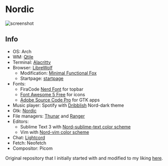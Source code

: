 # Nordic

![screenshot](https://user-images.githubusercontent.com/56262573/112335703-5e5bab80-8cb4-11eb-8204-951e9cbc823a.jpg)

## Info
- OS: Arch
- WM: [Qtile](https://github.com/qtile/qtile)
- Terminal: [Alacritty](https://github.com/alacritty/alacritty)
- Browser: [LibreWolf](https://librewolf-community.gitlab.io/)
  - Modification: [Minimal Functional Fox](https://github.com/mut-ex/minimal-functional-fox)
  - Startpage: [startpage](https://github.com/deepjyoti30/startpage)
- Fonts:
  - FiraCode [Nerd Font](https://github.com/ryanoasis/nerd-fonts) for topbar
  - [Font Awesome 5 Free](https://fontawesome.com/) for icons
  - [Adobe Source Code Pro](https://aur.archlinux.org/packages/adobe-source-pro-fonts/) for GTK apps
- Music player: Spotify with [Dribblish](https://github.com/morpheusthewhite/spicetify-themes/tree/master/Dribbblish) Nord-dark theme
- Gtk: [Nordic](https://github.com/EliverLara/Nordic)
- File managers: [Thunar](https://wiki.archlinux.org/index.php/Thunar) and [Ranger](https://wiki.archlinux.org/index.php/Ranger)
- Editors:
  - Sublime Text 3 with [Nord-sublime-text color scheme](https://github.com/arcticicestudio/nord-sublime-text)
  - Vim with [Nord-vim color scheme](https://github.com/arcticicestudio/nord-vim)
- Chat: [Lightcord](https://github.com/Lightcord/Lightcord)
- Fetch: Neofetch
- Compositor: Picom

Original repository that I initially started with and modified to my liking [here](https://github.com/Barbarossa93/Genome).
